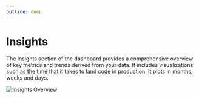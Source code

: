 ```yaml
---
outline: deep
---
```


# Insights

The insights section of the dashboard provides a comprehensive overview of key metrics and trends derived from your data.
It includes visualizations such as the time that it takes to land code in production. It plots in months, weeks and days.

![Insights Overview](/dashboard/insights-deployment-frequency.png)
